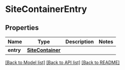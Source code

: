 # SiteContainerEntry

## Properties
Name | Type | Description | Notes
------------ | ------------- | ------------- | -------------
**entry** | [**SiteContainer**](SiteContainer.md) |  | 

[[Back to Model list]](../README.md#documentation-for-models) [[Back to API list]](../README.md#documentation-for-api-endpoints) [[Back to README]](../README.md)


